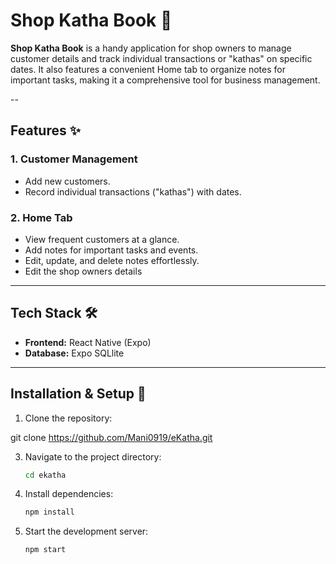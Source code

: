# Shop Katha Book 📖

**Shop Katha Book** is a handy application for shop owners to manage customer details and track individual transactions or "kathas" on specific dates. It also features a convenient Home tab to organize notes for important tasks, making it a comprehensive tool for business management.

--

## Features ✨

### 1. **Customer Management**
- Add new customers.
- Record individual transactions ("kathas") with dates.

### 2. **Home Tab**
- View frequent customers at a glance.
- Add notes for important tasks and events.
- Edit, update, and delete notes effortlessly.
- Edit the shop owners details
---
## Tech Stack 🛠️
- **Frontend:** React Native (Expo)
- **Database:** Expo SQLlite

---

## Installation & Setup 🚀

1. Clone the repository:

  git clone https://github.com/Mani0919/eKatha.git

3. Navigate to the project directory:
   ```bash
   cd ekatha
4. Install dependencies:
   ```bash
   npm install
5. Start the development server:
    ```bash
    npm start 

